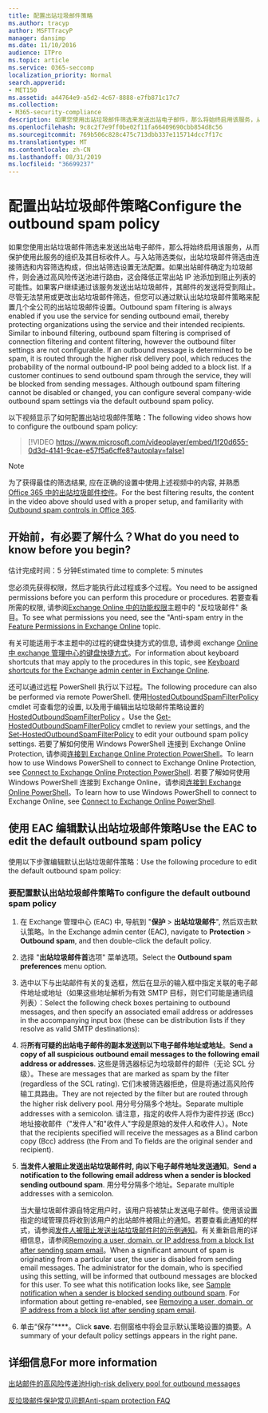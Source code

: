 ```yaml
---
title: 配置出站垃圾邮件策略
ms.author: tracyp
author: MSFTTracyP
manager: dansimp
ms.date: 11/10/2016
audience: ITPro
ms.topic: article
ms.service: O365-seccomp
localization_priority: Normal
search.appverid:
- MET150
ms.assetid: a44764e9-a5d2-4c67-8888-e7fb871c17c7
ms.collection:
- M365-security-compliance
description: 如果您使用出站垃圾邮件筛选来发送出站电子邮件，那么将始终启用该服务，从而保护使用此服务的组织及其目标收件人。
ms.openlocfilehash: 9c8c2f7e9ff0be02f11fa66409690cbb854d8c56
ms.sourcegitcommit: 769b506c828c475c713dbb337e115714dcc7f17c
ms.translationtype: MT
ms.contentlocale: zh-CN
ms.lasthandoff: 08/31/2019
ms.locfileid: "36699237"
---
```

# <a name="configure-the-outbound-spam-policy"></a><span data-ttu-id="0f65a-103">配置出站垃圾邮件策略</span><span class="sxs-lookup"><span data-stu-id="0f65a-103">Configure the outbound spam policy</span></span>

<span data-ttu-id="0f65a-p101">如果您使用出站垃圾邮件筛选来发送出站电子邮件，那么将始终启用该服务，从而保护使用此服务的组织及其目标收件人。与入站筛选类似，出站垃圾邮件筛选由连接筛选和内容筛选构成，但出站筛选设置无法配置。如果出站邮件确定为垃圾邮件，则会通过高风险传送池进行路由，这会降低正常出站 IP 池添加到阻止列表的可能性。如果客户继续通过该服务发送出站垃圾邮件，其邮件的发送将受到阻止。尽管无法禁用或更改出站垃圾邮件筛选，但您可以通过默认出站垃圾邮件策略来配置几个全公司的出站垃圾邮件设置。</span><span class="sxs-lookup"><span data-stu-id="0f65a-p101">Outbound spam filtering is always enabled if you use the service for sending outbound email, thereby protecting organizations using the service and their intended recipients. Similar to inbound filtering, outbound spam filtering is comprised of connection filtering and content filtering, however the outbound filter settings are not configurable. If an outbound message is determined to be spam, it is routed through the higher risk delivery pool, which reduces the probability of the normal outbound-IP pool being added to a block list. If a customer continues to send outbound spam through the service, they will be blocked from sending messages. Although outbound spam filtering cannot be disabled or changed, you can configure several company-wide outbound spam settings via the default outbound spam policy.</span></span> 
  
<span data-ttu-id="0f65a-109">以下视频显示了如何配置出站垃圾邮件策略：</span><span class="sxs-lookup"><span data-stu-id="0f65a-109">The following video shows how to configure the outbound spam policy:</span></span>
  
> [!VIDEO https://www.microsoft.com/videoplayer/embed/1f20d655-0d3d-4141-9cae-e57f5a6cffe8?autoplay=false]
  
> [!NOTE]
> <span data-ttu-id="0f65a-110">为了获得最佳的筛选结果, 应在正确的设置中使用上述视频中的内容, 并熟悉[Office 365 中的出站垃圾邮件控件](https://docs.microsoft.com/office365/securitycompliance/outbound-spam-controls)。</span><span class="sxs-lookup"><span data-stu-id="0f65a-110">For the best filtering results, the content in the video above should used with a proper setup, and familiarity with [Outbound spam controls in Office 365](https://docs.microsoft.com/office365/securitycompliance/outbound-spam-controls).</span></span>

## <a name="what-do-you-need-to-know-before-you-begin"></a><span data-ttu-id="0f65a-111">开始前，有必要了解什么？</span><span class="sxs-lookup"><span data-stu-id="0f65a-111">What do you need to know before you begin?</span></span>
<span data-ttu-id="0f65a-112"><a name="sectionSection0"> </a></span><span class="sxs-lookup"><span data-stu-id="0f65a-112"></span></span>

<span data-ttu-id="0f65a-113">估计完成时间：5 分钟</span><span class="sxs-lookup"><span data-stu-id="0f65a-113">Estimated time to complete: 5 minutes</span></span>
  
<span data-ttu-id="0f65a-114">您必须先获得权限，然后才能执行此过程或多个过程。</span><span class="sxs-lookup"><span data-stu-id="0f65a-114">You need to be assigned permissions before you can perform this procedure or procedures.</span></span> <span data-ttu-id="0f65a-115">若要查看所需的权限, 请参阅[Exchange Online 中的功能权限](http://technet.microsoft.com/library/15073ce1-0917-403b-8839-02a2ebc96e16.aspx)主题中的 "反垃圾邮件" 条目。</span><span class="sxs-lookup"><span data-stu-id="0f65a-115">To see what permissions you need, see the "Anti-spam entry in the [Feature Permissions in Exchange Online](http://technet.microsoft.com/library/15073ce1-0917-403b-8839-02a2ebc96e16.aspx) topic.</span></span> 
  
<span data-ttu-id="0f65a-116">有关可能适用于本主题中的过程的键盘快捷方式的信息, 请参阅 exchange [Online 中 exchange 管理中心的键盘快捷方式](https://docs.microsoft.com/Exchange/accessibility/keyboard-shortcuts-in-admin-center)。</span><span class="sxs-lookup"><span data-stu-id="0f65a-116">For information about keyboard shortcuts that may apply to the procedures in this topic, see [Keyboard shortcuts for the Exchange admin center in Exchange Online](https://docs.microsoft.com/Exchange/accessibility/keyboard-shortcuts-in-admin-center).</span></span>
  
<span data-ttu-id="0f65a-117">还可以通过远程 PowerShell 执行以下过程。</span><span class="sxs-lookup"><span data-stu-id="0f65a-117">The following procedure can also be performed via remote PowerShell.</span></span> <span data-ttu-id="0f65a-118">使用[HostedOutboundSpamFilterPolicy](http://technet.microsoft.com/library/8f15c83c-c10a-4d9d-b135-35321430bdc2.aspx) cmdlet 可查看您的设置, 以及用于编辑出站垃圾邮件策略设置的[HostedOutboundSpamFilterPolicy](http://technet.microsoft.com/library/665d1b04-d4b5-4a0e-811a-4e37096ccbfd.aspx) 。</span><span class="sxs-lookup"><span data-stu-id="0f65a-118">Use the [Get-HostedOutboundSpamFilterPolicy](http://technet.microsoft.com/library/8f15c83c-c10a-4d9d-b135-35321430bdc2.aspx) cmdlet to review your settings, and the [Set-HostedOutboundSpamFilterPolicy](http://technet.microsoft.com/library/665d1b04-d4b5-4a0e-811a-4e37096ccbfd.aspx) to edit your outbound spam policy settings.</span></span> <span data-ttu-id="0f65a-119">若要了解如何使用 Windows PowerShell 连接到 Exchange Online Protection, 请参阅[连接到 Exchange Online Protection PowerShell](https://go.microsoft.com/fwlink/p/?linkid=627290)。</span><span class="sxs-lookup"><span data-stu-id="0f65a-119">To learn how to use Windows PowerShell to connect to Exchange Online Protection, see [Connect to Exchange Online Protection PowerShell](https://go.microsoft.com/fwlink/p/?linkid=627290).</span></span> <span data-ttu-id="0f65a-120">若要了解如何使用 Windows PowerShell 连接到 Exchange Online，请参阅[连接到 Exchange Online PowerShell](https://go.microsoft.com/fwlink/p/?linkid=396554)。</span><span class="sxs-lookup"><span data-stu-id="0f65a-120">To learn how to use Windows PowerShell to connect to Exchange Online, see [Connect to Exchange Online PowerShell](https://go.microsoft.com/fwlink/p/?linkid=396554).</span></span>
  
## <a name="use-the-eac-to-edit-the-default-outbound-spam-policy"></a><span data-ttu-id="0f65a-121">使用 EAC 编辑默认出站垃圾邮件策略</span><span class="sxs-lookup"><span data-stu-id="0f65a-121">Use the EAC to edit the default outbound spam policy</span></span>
<span data-ttu-id="0f65a-122"><a name="sectionSection1"> </a></span><span class="sxs-lookup"><span data-stu-id="0f65a-122"></span></span>

<span data-ttu-id="0f65a-123">使用以下步骤编辑默认出站垃圾邮件策略：</span><span class="sxs-lookup"><span data-stu-id="0f65a-123">Use the following procedure to edit the default outbound spam policy:</span></span>
  
### <a name="to-configure-the-default-outbound-spam-policy"></a><span data-ttu-id="0f65a-124">要配置默认出站垃圾邮件策略</span><span class="sxs-lookup"><span data-stu-id="0f65a-124">To configure the default outbound spam policy</span></span>

1. <span data-ttu-id="0f65a-125">在 Exchange 管理中心 (EAC) 中, 导航到 "**保护** \> **出站垃圾邮件**", 然后双击默认策略。</span><span class="sxs-lookup"><span data-stu-id="0f65a-125">In the Exchange admin center (EAC), navigate to **Protection** \> **Outbound spam**, and then double-click the default policy.</span></span>
    
2. <span data-ttu-id="0f65a-126">选择 "**出站垃圾邮件首**选项" 菜单选项。</span><span class="sxs-lookup"><span data-stu-id="0f65a-126">Select the **Outbound spam preferences** menu option.</span></span> 
    
3. <span data-ttu-id="0f65a-127">选中以下与出站邮件有关的复选框，然后在显示的输入框中指定关联的电子邮件地址或地址（如果这些地址解析为有效 SMTP 目标，则它们可能是通讯组列表）：</span><span class="sxs-lookup"><span data-stu-id="0f65a-127">Select the following check boxes pertaining to outbound messages, and then specify an associated email address or addresses in the accompanying input box (these can be distribution lists if they resolve as valid SMTP destinations):</span></span>
    
1. <span data-ttu-id="0f65a-128">将**所有可疑的出站电子邮件的副本发送到以下电子邮件地址或地址**。</span><span class="sxs-lookup"><span data-stu-id="0f65a-128">**Send a copy of all suspicious outbound email messages to the following email address or addresses**.</span></span> <span data-ttu-id="0f65a-129">这些是筛选器标记为垃圾邮件的邮件（无论 SCL 分级）。</span><span class="sxs-lookup"><span data-stu-id="0f65a-129">These are messages that are marked as spam by the filter (regardless of the SCL rating).</span></span> <span data-ttu-id="0f65a-130">它们未被筛选器拒绝，但是将通过高风险传输工具路由。</span><span class="sxs-lookup"><span data-stu-id="0f65a-130">They are not rejected by the filter but are routed through the higher risk delivery pool.</span></span> <span data-ttu-id="0f65a-131">用分号分隔多个地址。</span><span class="sxs-lookup"><span data-stu-id="0f65a-131">Separate multiple addresses with a semicolon.</span></span> <span data-ttu-id="0f65a-132">请注意，指定的收件人将作为密件抄送 (Bcc) 地址接收邮件（"发件人"和"收件人"字段是原始的发件人和收件人）。</span><span class="sxs-lookup"><span data-stu-id="0f65a-132">Note that the recipients specified will receive the messages as a Blind carbon copy (Bcc) address (the From and To fields are the original sender and recipient).</span></span>
    
2. <span data-ttu-id="0f65a-133">**当发件人被阻止发送出站垃圾邮件时, 向以下电子邮件地址发送通知**。</span><span class="sxs-lookup"><span data-stu-id="0f65a-133">**Send a notification to the following email address when a sender is blocked sending outbound spam**.</span></span> <span data-ttu-id="0f65a-134">用分号分隔多个地址。</span><span class="sxs-lookup"><span data-stu-id="0f65a-134">Separate multiple addresses with a semicolon.</span></span>
    
    <span data-ttu-id="0f65a-p106">当大量垃圾邮件源自特定用户时，该用户将被禁止发送电子邮件。使用该设置指定的域管理员将收到该用户的出站邮件被阻止的通知。若要查看此通知的样式，请参阅[发件人被阻止发送出站垃圾邮件时的示例通知](sample-notification-when-a-sender-is-blocked-sending-outbound-spam.md)。有关重新启用的详细信息，请参阅[Removing a user, domain, or IP address from a block list after sending spam email](http://technet.microsoft.com/library/712cfcc1-31e8-4e51-8561-b64258a8f1e5.aspx)。</span><span class="sxs-lookup"><span data-stu-id="0f65a-p106">When a significant amount of spam is originating from a particular user, the user is disabled from sending email messages. The administrator for the domain, who is specified using this setting, will be informed that outbound messages are blocked for this user. To see what this notification looks like, see [Sample notification when a sender is blocked sending outbound spam](sample-notification-when-a-sender-is-blocked-sending-outbound-spam.md). For information about getting re-enabled, see [Removing a user, domain, or IP address from a block list after sending spam email](http://technet.microsoft.com/library/712cfcc1-31e8-4e51-8561-b64258a8f1e5.aspx).</span></span>
    
4. <span data-ttu-id="0f65a-139">单击“保存”\*\*\*\*。</span><span class="sxs-lookup"><span data-stu-id="0f65a-139">Click **save**.</span></span> <span data-ttu-id="0f65a-140">右侧窗格中将会显示默认策略设置的摘要。</span><span class="sxs-lookup"><span data-stu-id="0f65a-140">A summary of your default policy settings appears in the right pane.</span></span>
    
## <a name="for-more-information"></a><span data-ttu-id="0f65a-141">详细信息</span><span class="sxs-lookup"><span data-stu-id="0f65a-141">For more information</span></span>
<span data-ttu-id="0f65a-142"><a name="sectionSection2"> </a></span><span class="sxs-lookup"><span data-stu-id="0f65a-142"></span></span>

[<span data-ttu-id="0f65a-143">出站邮件的高风险传递池</span><span class="sxs-lookup"><span data-stu-id="0f65a-143">High-risk delivery pool for outbound messages</span></span>](high-risk-delivery-pool-for-outbound-messages.md)
  
[<span data-ttu-id="0f65a-144">反垃圾邮件保护常见问题</span><span class="sxs-lookup"><span data-stu-id="0f65a-144">Anti-spam protection FAQ</span></span>](anti-spam-protection-faq.md)
  

